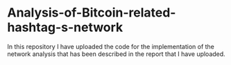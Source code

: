 # Analysis-of-Bitcoin-related-hashtag-s-network

In this repository I have uploaded the code for the implementation of the network analysis that has been described in the report
that I have uploaded. 
